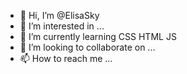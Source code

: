 - 👋 Hi, I’m @ElisaSky
- 👀 I’m interested in ...
- 🌱 I’m currently learning CSS HTML JS
- 💞️ I’m looking to collaborate on ...
- 📫 How to reach me ...

<!---
ElisaSky/ElisaSky is a ✨ special ✨ repository because its `README.md` (this file) appears on your GitHub profile.
You can click the Preview link to take a look at your changes.
--->
